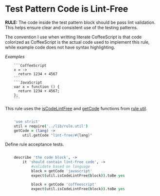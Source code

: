 Test Pattern Code is Lint-Free
==============================

**RULE:** The code inside the test pattern block should be pass lint validation. This helps ensure clear and consistent use of the testing patterns.

The convention I use when writting literate CoffeeScript is that code colorized as CoffeeScript is the actual code used to implement this rule, while example code does not have syntax highlighting.

*Examples*
```Example
    ```CoffeeScript
    x = ->
      return 1234 + 4567
    ```
    ```JavaScript
    var x = function () {
      return 1234 + 4567;
    };
    ```
```

This rule uses the [isCodeLintFree](../lib/rule.util.coffee.md#block-code-lint-free) and [getCode](../lib/rule.util.coffee.md#get-block-code) functions from [rule util](../lib/rule.util.coffee.md).

```CoffeeScript

    'use strict'
    util = require('../lib/rule.util')
    getCode = (lang) ->
        util.getCode "lint-free/#{lang}"
```

Define rule acceptance tests.

```CoffeeScript

    describe 'the code block', ->
        it 'should contain lint-free code', ->
            #validate based on language
            block = getCode 'javascript'
            expect(util.isCodeLintFree(block)).toBe yes

            block = getCode 'coffeescript'
            expect(util.isCodeLintFree(block)).toBe yes
```
